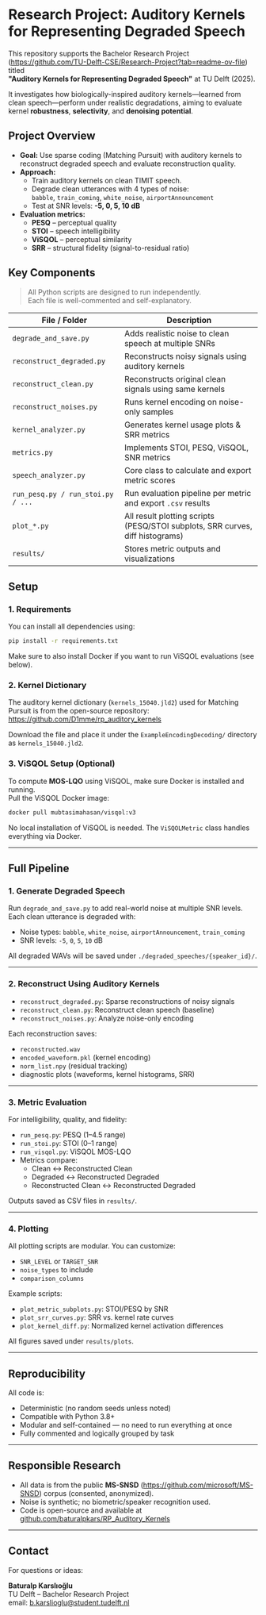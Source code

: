 # Research Project: Auditory Kernels for Representing Degraded Speech

This repository supports the Bachelor Research Project (https://github.com/TU-Delft-CSE/Research-Project?tab=readme-ov-file) titled  
**"Auditory Kernels for Representing Degraded Speech"** at TU Delft (2025).

It investigates how biologically-inspired auditory kernels—learned from clean speech—perform under realistic degradations, aiming to evaluate kernel **robustness**, **selectivity**, and **denoising potential**.

## Project Overview

- **Goal:** Use sparse coding (Matching Pursuit) with auditory kernels to reconstruct degraded speech and evaluate reconstruction quality.
- **Approach:**  
  - Train auditory kernels on clean TIMIT speech.
  - Degrade clean utterances with 4 types of noise:  
    `babble`, `train_coming`, `white_noise`, `airportAnnouncement`  
  - Test at SNR levels: **-5, 0, 5, 10 dB**
- **Evaluation metrics:**  
  - **PESQ** – perceptual quality  
  - **STOI** – speech intelligibility  
  - **ViSQOL** – perceptual similarity  
  - **SRR** – structural fidelity (signal-to-residual ratio)

## Key Components

> All Python scripts are designed to run independently.  
> Each file is well-commented and self-explanatory.

| File / Folder                          | Description                                                                 |
|---------------------------------------|-----------------------------------------------------------------------------|
| `degrade_and_save.py`                 | Adds realistic noise to clean speech at multiple SNRs                      |
| `reconstruct_degraded.py`            | Reconstructs noisy signals using auditory kernels                          |
| `reconstruct_clean.py`               | Reconstructs original clean signals using same kernels                     |
| `reconstruct_noises.py`              | Runs kernel encoding on noise-only samples                                 |
| `kernel_analyzer.py`                 | Generates kernel usage plots & SRR metrics                                 |
| `metrics.py`                         | Implements STOI, PESQ, ViSQOL, SNR metrics                                 |
| `speech_analyzer.py`                 | Core class to calculate and export metric scores                           |
| `run_pesq.py / run_stoi.py / ...`    | Run evaluation pipeline per metric and export `.csv` results               |
| `plot_*.py`                          | All result plotting scripts (PESQ/STOI subplots, SRR curves, diff histograms) |
| `results/`                           | Stores metric outputs and visualizations                                   |

## Setup

### 1. Requirements

You can install all dependencies using:

```bash
pip install -r requirements.txt
```

Make sure to also install Docker if you want to run ViSQOL evaluations (see below).

### 2. Kernel Dictionary

The auditory kernel dictionary (`kernels_15040.jld2`) used for Matching Pursuit is from the open-source repository:  
https://github.com/D1mme/rp_auditory_kernels

Download the file and place it under the `ExampleEncodingDecoding/` directory as `kernels_15040.jld2`.

### 3. ViSQOL Setup (Optional)

To compute **MOS-LQO** using ViSQOL, make sure Docker is installed and running.  
Pull the ViSQOL Docker image:

```bash
docker pull mubtasimahasan/visqol:v3
```

No local installation of ViSQOL is needed. The `ViSQOLMetric` class handles everything via Docker.

---

## Full Pipeline

### 1. Generate Degraded Speech

Run `degrade_and_save.py` to add real-world noise at multiple SNR levels.  
Each clean utterance is degraded with:

- Noise types: `babble`, `white_noise`, `airportAnnouncement`, `train_coming`
- SNR levels: `-5`, `0`, `5`, `10` dB

All degraded WAVs will be saved under `./degraded_speeches/{speaker_id}/`.

---

### 2. Reconstruct Using Auditory Kernels

- `reconstruct_degraded.py`: Sparse reconstructions of noisy signals
- `reconstruct_clean.py`: Reconstruct clean speech (baseline)
- `reconstruct_noises.py`: Analyze noise-only encoding

Each reconstruction saves:
- `reconstructed.wav`
- `encoded_waveform.pkl` (kernel encoding)
- `norm_list.npy` (residual tracking)
- diagnostic plots (waveforms, kernel histograms, SRR)

---

### 3. Metric Evaluation

For intelligibility, quality, and fidelity:

- `run_pesq.py`: PESQ (1–4.5 range)
- `run_stoi.py`: STOI (0–1 range)
- `run_visqol.py`: ViSQOL MOS-LQO
- Metrics compare:
  - Clean ↔ Reconstructed Clean
  - Degraded ↔ Reconstructed Degraded
  - Reconstructed Clean ↔ Reconstructed Degraded

Outputs saved as CSV files in `results/`.

---

### 4. Plotting

All plotting scripts are modular. You can customize:

- `SNR_LEVEL` or `TARGET_SNR`
- `noise_types` to include
- `comparison_columns`

Example scripts:
- `plot_metric_subplots.py`: STOI/PESQ by SNR
- `plot_srr_curves.py`: SRR vs. kernel rate curves
- `plot_kernel_diff.py`: Normalized kernel activation differences

All figures saved under `results/plots`.

---

## Reproducibility

All code is:

- Deterministic (no random seeds unless noted)
- Compatible with Python 3.8+
- Modular and self-contained — no need to run everything at once
- Fully commented and logically grouped by task

---

## Responsible Research

- All data is from the public **MS-SNSD** (https://github.com/microsoft/MS-SNSD) corpus (consented, anonymized).
- Noise is synthetic; no biometric/speaker recognition used.
- Code is open-source and available at [github.com/baturalpkars/RP_Auditory_Kernels](https://github.com/baturalpkars/RP_Auditory_Kernels)

---

## Contact

For questions or ideas:

**Baturalp Karslıoğlu**  
TU Delft – Bachelor Research Project  
email: b.karslioglu@student.tudelft.nl

